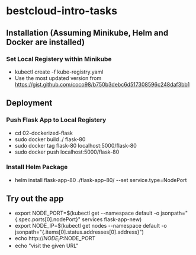 # bestcloud-intro-tasks
## Installation (Assuming Minikube, Helm and Docker are installed)
### Set Local Registery within Minikube
- kubectl create -f kube-registry.yaml
- Use the most updated version from https://gist.github.com/coco98/b750b3debc6d517308596c248daf3bb1

## Deployment
### Push Flask App to Local Registery
- cd 02-dockerized-flask
- sudo docker build ./ flask-80
- sudo docker tag flask-80 localhost:5000/flask-80
- sudo docker push localhost:5000/flask-80
### Install Helm Package
- helm install flask-app-80 ./flask-app-80/ --set service.type=NodePort

## Try out the app
- export NODE_PORT=$(kubectl get --namespace default -o jsonpath="{.spec.ports[0].nodePort}" services flask-app-new)
- export NODE_IP=$(kubectl get nodes --namespace default -o jsonpath="{.items[0].status.addresses[0].address}")
- echo http://$NODE_IP:$NODE_PORT 
- echo "visit the given URL"